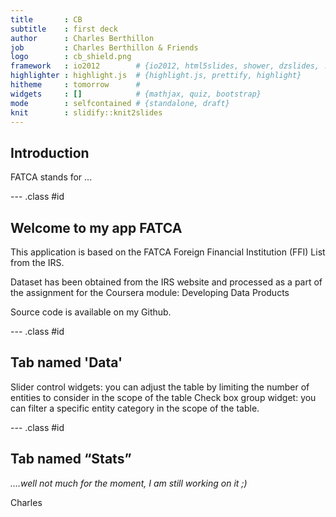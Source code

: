 ```yaml
---
title       : CB
subtitle    : first deck
author      : Charles Berthillon
job         : Charles Berthillon & Friends
logo        : cb_shield.png
framework   : io2012        # {io2012, html5slides, shower, dzslides, ...}
highlighter : highlight.js  # {highlight.js, prettify, highlight}
hitheme     : tomorrow      # 
widgets     : []            # {mathjax, quiz, bootstrap}
mode        : selfcontained # {standalone, draft}
knit        : slidify::knit2slides
---
```

## Introduction

FATCA stands for
...

--- .class #id 

## Welcome to my app FATCA 

This application is based on the FATCA Foreign Financial Institution (FFI) List from the IRS.

Dataset has been obtained from the IRS website and processed as a part of the assignment for the Coursera module: Developing Data Products

Source code is available on my Github.


--- .class #id 

## Tab named 'Data'

Slider control widgets: you can adjust the table by limiting the number of entities to consider in the scope of the table
Check box group widget: you can filter a specific entity category in the scope of the table.


--- .class #id

## Tab named “Stats”
*….well not much for the moment, I am still working on it ;)*

Charles
